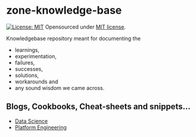 # zone-knowledge-base

 [![License: MIT](https://img.shields.io/badge/License-MIT-yellow.svg)](./LICENSE)
 Opensourced under  [MIT license](./LICENSE).
 
Knowledgebase repository meant for documenting the 
* learnings, 
* experimentation, 
* failures, 
* successes, 
* solutions,
* workarounds and 
* any sound wisdom
 we came across.

## Blogs, Cookbooks, Cheat-sheets and snippets...

* [Data Science](data-science/readme.md)
* [Platform Engineering](platform-engineering/readme.md)
